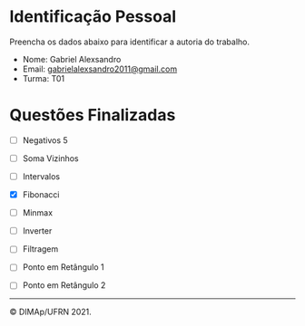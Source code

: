 ﻿# Identificação Pessoal

Preencha os dados abaixo para identificar a autoria do trabalho.

- Nome: Gabriel Alexsandro
- Email: gabrielalexsandro2011@gmail.com
- Turma: T01

# Questões Finalizadas

- [ ] Negativos 5
- [ ] Soma Vizinhos
- [ ] Intervalos
- [x] Fibonacci
- [ ] Minmax
- [ ] Inverter
- [ ] Filtragem
- [ ] Ponto em Retângulo 1
- [ ] Ponto em Retângulo 2


--------
&copy; DIMAp/UFRN 2021.
